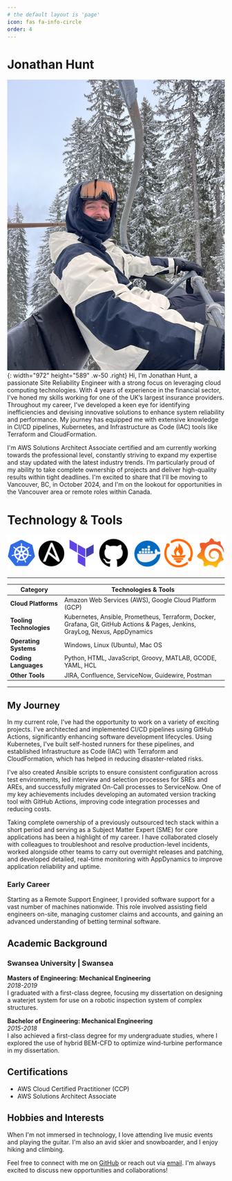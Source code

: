 ```yaml
---
# the default layout is 'page'
icon: fas fa-info-circle
order: 4
---
```




# Jonathan Hunt

![Desktop View](/assets/img/posts/avatar.jpg){: width="972" height="589" .w-50 .right}
Hi, I'm Jonathan Hunt, a passionate Site Reliability Engineer with a strong focus on leveraging cloud computing technologies. With 4 years of experience in the financial sector, I've honed my skills working for one of the UK’s largest insurance providers. Throughout my career, I've developed a keen eye for identifying inefficiencies and devising innovative solutions to enhance system reliability and performance. My journey has equipped me with extensive knowledge in CI/CD pipelines, Kubernetes, and Infrastructure as Code (IAC) tools like Terraform and CloudFormation. 

I'm AWS Solutions Architect Associate certified and am currently working towards the professional level, constantly striving to expand my expertise and stay updated with the latest industry trends. I’m particularly proud of my ability to take complete ownership of projects and deliver high-quality results within tight deadlines. I'm excited to share that I'll be moving to Vancouver, BC, in October 2024, and I'm on the lookout for opportunities in the Vancouver area or remote roles within Canada.

# Technology & Tools
![Tools image](/assets/img/posts/tools.png)

---

| **Category**          | **Technologies & Tools**                                   |
|-----------------------|------------------------------------------------------------|
| **Cloud Platforms**   | Amazon Web Services (AWS), Google Cloud Platform (GCP)     |
| **Tooling Technologies** | Kubernetes, Ansible, Prometheus, Terraform, Docker, Grafana, Git, GitHub Actions & Pages, Jenkins, GrayLog, Nexus, AppDynamics |
| **Operating Systems** | Windows, Linux (Ubuntu), Mac OS                            |
| **Coding Languages**  | Python, HTML, JavaScript, Groovy, MATLAB, GCODE, YAML, HCL |
| **Other Tools**       | JIRA, Confluence, ServiceNow, Guidewire, Postman           |

---


## My Journey

In my current role, I've had the opportunity to work on a variety of exciting projects. I've architected and implemented CI/CD pipelines using GitHub Actions, significantly enhancing software development lifecycles. Using Kubernetes, I've built self-hosted runners for these pipelines, and established Infrastructure as Code (IAC) with Terraform and CloudFormation, which has helped in reducing disaster-related risks.

I've also created Ansible scripts to ensure consistent configuration across test environments, led interview and selection processes for SREs and AREs, and successfully migrated On-Call processes to ServiceNow. One of my key achievements includes developing an automated version tracking tool with GitHub Actions, improving code integration processes and reducing costs.

Taking complete ownership of a previously outsourced tech stack within a short period and serving as a Subject Matter Expert (SME) for core applications has been a highlight of my career. I have collaborated closely with colleagues to troubleshoot and resolve production-level incidents, worked alongside other teams to carry out overnight releases and patching, and developed detailed, real-time monitoring with AppDynamics to improve application reliability and uptime.



### Early Career

Starting as a Remote Support Engineer, I provided software support for a vast number of machines nationwide. This role involved assisting field engineers on-site, managing customer claims and accounts, and gaining an advanced understanding of betting terminal software.

## Academic Background

### Swansea University | Swansea
**Masters of Engineering: Mechanical Engineering**  
*2018-2019*  
I graduated with a first-class degree, focusing my dissertation on designing a waterjet system for use on a robotic inspection system of complex structures.

**Bachelor of Engineering: Mechanical Engineering**  
*2015-2018*  
I also achieved a first-class degree for my undergraduate studies, where I explored the use of hybrid BEM-CFD to optimize wind-turbine performance in my dissertation.

## Certifications

- AWS Cloud Certified Practitioner (CCP)
- AWS Solutions Architect Associate

## Hobbies and Interests
When I'm not immersed in technology, I love attending live music events and playing the guitar. I'm also an avid skier and snowboarder, and I enjoy hiking and climbing.

Feel free to connect with me on [GitHub](https://github.com/jonathanjhunt) or reach out via [email](mailto:jonathan.james.hunt@outlook.com). I'm always excited to discuss new opportunities and collaborations!
